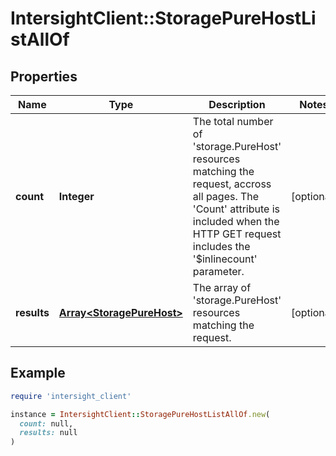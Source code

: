 # IntersightClient::StoragePureHostListAllOf

## Properties

| Name | Type | Description | Notes |
| ---- | ---- | ----------- | ----- |
| **count** | **Integer** | The total number of &#39;storage.PureHost&#39; resources matching the request, accross all pages. The &#39;Count&#39; attribute is included when the HTTP GET request includes the &#39;$inlinecount&#39; parameter. | [optional] |
| **results** | [**Array&lt;StoragePureHost&gt;**](StoragePureHost.md) | The array of &#39;storage.PureHost&#39; resources matching the request. | [optional] |

## Example

```ruby
require 'intersight_client'

instance = IntersightClient::StoragePureHostListAllOf.new(
  count: null,
  results: null
)
```

